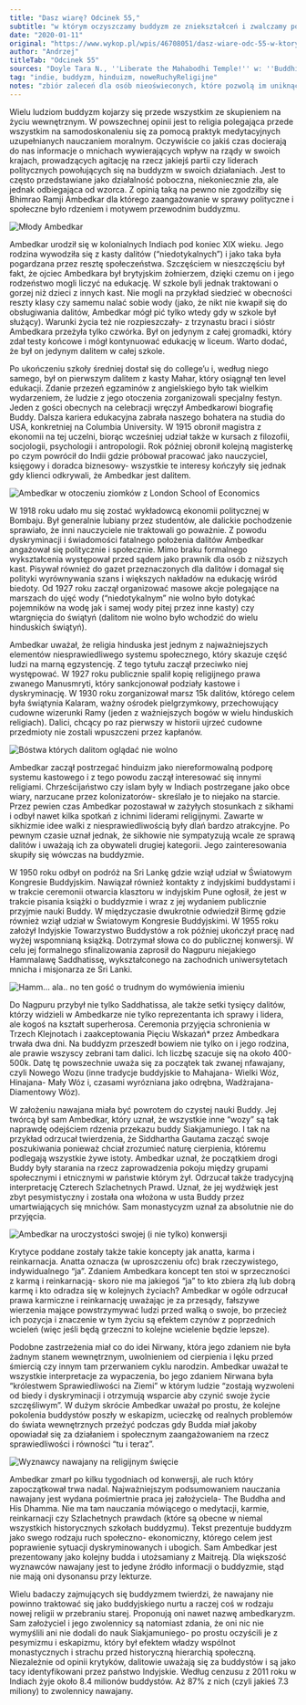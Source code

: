 ```yaml
---
title: "Dasz wiarę? Odcinek 55,"
subtitle: "w którym oczyszczamy buddyzm ze zniekształceń i zwalczamy podziały kastowe w społeczeństwie."
date: "2020-01-11"
original: "https://www.wykop.pl/wpis/46708051/dasz-wiare-odc-55-w-ktorym-oczyszczamy-buddyzm-ze-/"
author: "Andrzej"
titleTab: "Odcinek 55"
sources: "Doyle Tara N., ''Liberate the Mahabodhi Temple!'' w: ''Buddhism in the Modern World''   hasło ''Ambedkar'' w: Buswell, ''Encyclopedia of Buddhism''   https://www.forwardpress.in/2017/08/the-epistemological-bases-of-ambedkars-navayana/||The epistemological bases of Ambedkar’s Navayana"
tag: "indie, buddyzm, hinduizm, noweRuchyReligijne"
notes: "zbiór zaleceń dla osób nieoświeconych, które pozwolą im uniknąć negatywnej karmy."
---
```


Wielu ludziom buddyzm kojarzy się przede wszystkim ze skupieniem na życiu wewnętrznym. W powszechnej opinii jest to religia polegająca przede wszystkim na samodoskonaleniu się za pomocą praktyk medytacyjnych uzupełnianych nauczaniem moralnym. Oczywiście co jakiś czas docierają do nas informacje o mnichach wywierających wpływ na rządy w swoich krajach, prowadzących agitację na rzecz jakiejś partii czy liderach politycznych powołujących się na buddyzm w swoich działaniach. Jest to często przedstawiane jako działalność poboczna, niekoniecznie zła, ale jednak odbiegająca od wzorca. Z opinią taką na pewno nie zgodziłby się Bhimrao Ramji Ambedkar dla którego zaangażowanie w sprawy polityczne i społeczne było rdzeniem i motywem przewodnim buddyzmu.

![Młody Ambedkar](../images/odc55/youngAmbedkar.jpg "Młody Ambedkar.")

Ambedkar urodził się w kolonialnych Indiach pod koniec XIX wieku. Jego rodzina wywodziła się z kasty dalitów (“niedotykalnych”) i jako taka była pogardzana przez resztę społeczeństwa. Szczęściem w nieszczęściu był fakt, że ojciec Ambedkara był brytyjskim żołnierzem, dzięki czemu on i jego rodzeństwo mogli liczyć na edukację. W szkole byli jednak traktowani o gorzej niż dzieci z innych kast. Nie mogli na przykład siedzieć w obecności reszty klasy czy samemu nalać sobie wody (jako, że nikt nie kwapił się do obsługiwania dalitów, Ambedkar mógł pić tylko wtedy gdy w szkole był służący). Warunki życia też nie rozpieszczały- z trzynastu braci i sióstr Ambedkara przeżyła tylko czwórka. Był on jedynym z całej gromadki, który zdał testy końcowe i mógł kontynuować edukację w liceum. Warto dodać, że był on jedynym dalitem w całej szkole.

Po ukończeniu szkoły średniej dostał się do college’u i, według niego samego, był on pierwszym dalitem z kasty Mahar, który osiągnął ten level edukacji. Zdanie przezeń egzaminów z angielskiego było tak wielkim wydarzeniem, że ludzie z jego otoczenia zorganizowali specjalny festyn. Jeden z gości obecnych na celebracji wręczył Ambedkarowi biografię Buddy. Dalsza kariera edukacyjna zabrała naszego bohatera na studia do USA, konkretniej na Columbia University. W 1915 obronił magistra z ekonomii na tej uczelni, biorąc wcześniej udział także w kursach z filozofii, socjologii, psychologii i antropologii. Rok później obronił kolejną magisterkę po czym powrócił do Indii gdzie próbował pracować jako nauczyciel, księgowy i doradca biznesowy- wszystkie te interesy kończyły się jednak gdy klienci odkrywali, że Ambedkar jest dalitem.

![Ambedkar w otoczeniu ziomków z London School of Economics](../images/odc55/lseAmbedkar.jpg "Ambedkar w otoczeniu ziomków z London School of Economics.")

W 1918 roku udało mu się zostać wykładowcą ekonomii politycznej w Bombaju. Był generalnie lubiany przez studentów, ale dalickie pochodzenie sprawiało, że inni nauczyciele nie traktowali go poważnie. Z powodu dyskryminacji i świadomości fatalnego położenia dalitów Ambedkar angażował się politycznie i społecznie. Mimo braku formalnego wykształcenia występował przed sądem jako prawnik dla osób z niższych kast. Pisywał również do gazet przeznaczonych dla dalitów i domagał się polityki wyrównywania szans i większych nakładów na edukację wśród biedoty. Od 1927 roku zaczął organizować masowe akcje polegające na marszach do ujęć wody (“niedotykalnym” nie wolno było dotykać pojemników na wodę jak i samej wody pitej przez inne kasty) czy wtargnięcia do świątyń (dalitom nie wolno było wchodzić do wielu hinduskich świątyń).

Ambedkar uważał, że religia hinduska jest jednym z najważniejszych elementów niesprawiedliwego systemu społecznego, który skazuje część ludzi na marną egzystencję. Z tego tytułu zaczął przeciwko niej występować. W 1927 roku publicznie spalił kopię religijnego prawa zwanego Manusmryti, który sankcjonował podziały kastowe i dyskryminację. W 1930 roku zorganizował marsz 15k dalitów, którego celem była świątynia Kalaram, ważny ośrodek pielgrzymkowy, przechowujący cudowne wizerunki Ramy (jeden z ważniejszych bogów w wielu hinduskich religiach). Dalici, chcący po raz pierwszy w historii ujrzeć cudowne przedmioty nie zostali wpuszczeni przez kapłanów.

![Bóstwa których dalitom oglądać nie wolno](../images/odc55/noDalitGods.jpg "Bóstwa których dalitom oglądać nie wolno.")

Ambedkar zaczął postrzegać hinduizm jako niereformowalną podporę systemu kastowego i z tego powodu zaczął interesować się innymi religiami. Chrześcijaństwo czy islam były w Indiach postrzegane jako obce wiary, narzucane przez kolonizatorów- skreślało je to niejako na starcie. Przez pewien czas Ambedkar pozostawał w zażyłych stosunkach z sikhami i odbył nawet kilka spotkań z ichnimi liderami religijnymi. Zawarte w sikhizmie idee walki z niesprawiedliwością były dlań bardzo atrakcyjne. Po pewnym czasie uznał jednak, że sikhowie nie sympatyzują wcale ze sprawą dalitów i uważają ich za obywateli drugiej kategorii. Jego zainteresowania skupiły się wówczas na buddyzmie.

W 1950 roku odbył on podróż na Sri Lankę gdzie wziął udział w Światowym Kongresie Buddyjskim. Nawiązał również kontakty z indyjskimi buddystami i w trakcie ceremonii otwarcia klasztoru w indyjskim Pune ogłosił, że jest w trakcie pisania książki o buddyzmie i wraz z jej wydaniem publicznie przyjmie nauki Buddy. W międzyczasie dwukrotnie odwiedził Birmę gdzie również wziął udział w Światowym Kongresie Buddyjskimi. W 1955 roku założył Indyjskie Towarzystwo Buddystów a rok później ukończył pracę nad wyżej wspomnianą książką. Dotrzymał słowa co do publicznej konwersji. W celu jej formalnego sfinalizowania zaprosił do Nagpuru niejakiego Hammalawę Saddhatissę, wykształconego na zachodnich uniwersytetach mnicha i misjonarza ze Sri Lanki.

![Hamm… ala.. no ten gość o trudnym do wymówienia imieniu](../images/odc55/hammalawa.jpg "Hamm… ala.. no ten gość o trudnym do wymówienia imieniu.")

Do Nagpuru przybył nie tylko Saddhatissa, ale także setki tysięcy dalitów, którzy widzieli w Ambedkarze nie tylko reprezentanta ich sprawy i lidera, ale kogoś na kształt superherosa. Ceremonia przyjęcia schronienia w Trzech Klejnotach i zaakceptowania Pięciu Wskazań* przez Ambedkara trwała dwa dni. Na buddyzm przeszedł bowiem nie tylko on i jego rodzina, ale prawie wszyscy zebrani tam dalici. Ich liczbę szacuje się na około 400- 500k. Datę tę powszechnie uważa się za początek tak zwanej nfawajany, czyli Nowego Wozu (inne tradycje buddyjskie to Mahajana- Wielki Wóz, Hinajana- Mały Wóz i, czasami wyrózniana jako odrębna, Wadżrajana- Diamentowy Wóz).

W założeniu nawajana miała być powrotem do czystej nauki Buddy. Jej twórcą był sam Ambedkar, który uznał, że wszystkie inne “wozy” są tak naprawdę odejściem rdzenia przekazu buddy Siakjamuniego. I tak na przykład odrzucał twierdzenia, że Siddhartha Gautama zacząć swoje poszukiwania ponieważ chciał zrozumieć naturę cierpienia, któremu podlegają wszystkie żywe istoty. Ambedkar uznał, że początkiem drogi Buddy były starania na rzecz zaprowadzenia pokoju między grupami społecznymi i etnicznymi w państwie którym żył. Odrzucał także tradycyjną interpretację Czterech Szlachetnych Prawd. Uznał, że jej wydźwięk jest zbyt pesymistyczny i została ona włożona w usta Buddy przez umartwiających się mnichów. Sam monastycyzm uznał za absolutnie nie do przyjęcia.

![Ambedkar na uroczystości swojej (i nie tylko) konwersji](../images/odc55/conversionSpeech.jpg "Ambedkar na uroczystości swojej (i nie tylko) konwersji.")

Krytyce poddane zostały także takie koncepty jak anatta, karma i reinkarnacja. Anatta oznacza (w uproszczeniu ofc) brak rzeczywistego, indywidualnego “ja”. Zdaniem Ambedkara koncept ten stoi w sprzeczności z karmą i reinkarnacją- skoro nie ma jakiegoś “ja” to kto zbiera złą lub dobrą karmę i kto odradza się w kolejnych życiach? Ambedkar w ogóle odrzucał prawa karmiczne i reinkarnację uważając je za przesądy, fałszywe wierzenia mające powstrzymywać ludzi przed walką o swoje, bo przecież ich pozycja i znaczenie w tym życiu są efektem czynów z poprzednich wcieleń (więc jeśli będą grzeczni to kolejne wcielenie będzie lepsze).

Podobne zastrzeżenia miał co do idei Nirwany, która jego zdaniem nie była żadnym stanem wewnętrznym, uwolnieniem od cierpienia i lęku przed śmiercią czy innym tam przerwaniem cyklu narodzin. Ambedkar uważał te wszystkie interpretacje za wypaczenia, bo jego zdaniem Nirwana była “królestwem Sprawiedliwości na Ziemi” w którym ludzie “zostają wyzwoleni od biedy i dyskryminacji i otrzymują wsparcie aby czynić swoje życie szczęśliwym”. W dużym skrócie Ambedkar uważał po prostu, że kolejne pokolenia buddystów poszły w eskapizm, ucieczkę od realnych problemów do świata wewnętrznych przeżyć podczas gdy Budda miał jakoby opowiadał się za działaniem i społecznym zaangażowaniem na rzecz sprawiedliwości i równości “tu i teraz”.

![Wyznawcy nawajany na religijnym święcie](../images/odc55/nawajanaFeast.jpg "Wyznawcy nawajany na religijnym święcie.")

Ambedkar zmarł po kilku tygodniach od konwersji, ale ruch który zapoczątkował trwa nadal. Najważniejszym podsumowaniem nauczania nawajany jest wydana pośmiertnie praca jej założyciela- The Buddha and His Dhamma. Nie ma tam nauczania mówiącego o medytacji, karmie, reinkarnacji czy Szlachetnych prawdach (które są obecne w niemal wszystkich historycznych szkołach buddyzmu). Tekst prezentuje buddyzm jako swego rodzaju ruch społeczno- ekonomiczny, którego celem jest poprawienie sytuacji dyskryminowanych i ubogich. Sam Ambedkar jest prezentowany jako kolejny budda i utożsamiany z Maitreją. Dla większość wyznawców nawajany jest to jedyne źródło informacji o buddyzmie, stąd nie mają oni dysonansu przy lekturze.

Wielu badaczy zajmujących się buddyzmem twierdzi, że nawajany nie powinno traktować się jako buddyjskiego nurtu a raczej coś w rodzaju nowej religii w przebraniu starej. Proponują oni nawet nazwę ambedkaryzm. Sam założyciel i jego zwolennicy są natomiast zdania, że oni nic nie wymyślili ani nie dodali do nauk Siakjamuniego- po prostu oczyścili je z pesymizmu i eskapizmu, który był efektem władzy wspólnot monastycznych i strachu przed historyczną hierarchią społeczną. Niezależnie od opinii krytyków, dalitowie uważają się za buddystów i są jako tacy identyfikowani przez państwo Indyjskie. Według cenzusu z 2011 roku w Indiach żyje około 8.4 milionów buddystów. Aż 87% z nich (czyli jakieś 7.3 miliony) to zwolennicy nawajany.
